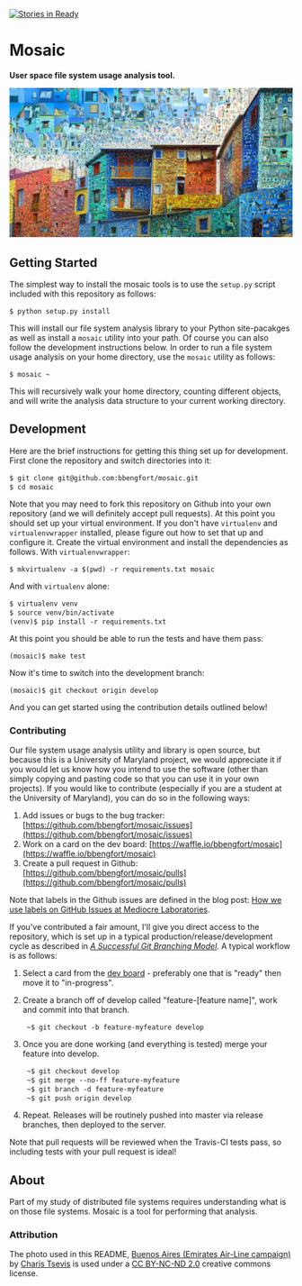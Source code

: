 [![Stories in Ready](https://badge.waffle.io/bbengfort/mosaic.png?label=ready&title=Ready)](https://waffle.io/bbengfort/mosaic)
# Mosaic

**User space file system usage analysis tool.**

[![Buenos Aires (Emirates Air-Line campaign)][buenos_aires.jpg]][buenos_aires_flickr]

## Getting Started

The simplest way to install the mosaic tools is to use the `setup.py` script included with this repository as follows:

    $ python setup.py install

This will install our file system analysis library to your Python site-pacakges as well as install a `mosaic` utility into your path. Of course you can also follow the development instructions below. In order to run a file system usage analysis on your home directory, use the `mosaic` utility as follows:

    $ mosaic ~

This will recursively walk your home directory, counting different objects, and will write the analysis data structure to your current working directory.

## Development

Here are the brief instructions for getting this thing set up for development. First clone the repository and switch directories into it:

    $ git clone git@github.com:bbengfort/mosaic.git
    $ cd mosaic

Note that you may need to fork this repository on Github into your own repository (and we will definitely accept pull requests). At this point you should set up your virtual environment. If you don't have `virtualenv` and `virtualenvwrapper` installed, please figure out how to set that up and configure it. Create the virtual environment and install the dependencies as follows. With `virtualenvwrapper`:

    $ mkvirtualenv -a $(pwd) -r requirements.txt mosaic

And with `virtualenv` alone:

    $ virtualenv venv
    $ source venv/bin/activate
    (venv)$ pip install -r requirements.txt

At this point you should be able to run the tests and have them pass:

    (mosaic)$ make test

Now it's time to switch into the development branch:

    (mosaic)$ git checkout origin develop

And you can get started using the contribution details outlined below!

### Contributing

Our file system usage analysis utility and library is open source, but because this is a University of Maryland project, we would appreciate it if you would let us know how you intend to use the software (other than simply copying and pasting code so that you can use it in your own projects). If you would like to contribute (especially if you are a student at the University of Maryland), you can do so in the following ways:

1. Add issues or bugs to the bug tracker: [https://github.com/bbengfort/mosaic/issues](https://github.com/bbengfort/mosaic/issues)
2. Work on a card on the dev board: [https://waffle.io/bbengfort/mosaic](https://waffle.io/bbengfort/mosaic)
3. Create a pull request in Github: [https://github.com/bbengfort/mosaic/pulls](https://github.com/bbengfort/mosaic/pulls)

Note that labels in the Github issues are defined in the blog post: [How we use labels on GitHub Issues at Mediocre Laboratories](https://mediocre.com/forum/topics/how-we-use-labels-on-github-issues-at-mediocre-laboratories).

If you've contributed a fair amount, I'll give you direct access to the repository, which is set up in a typical production/release/development cycle as described in _[A Successful Git Branching Model](http://nvie.com/posts/a-successful-git-branching-model/)_. A typical workflow is as follows:

1. Select a card from the [dev board](https://waffle.io/bbengfort/mosaic) - preferably one that is "ready" then move it to "in-progress".

2. Create a branch off of develop called "feature-[feature name]", work and commit into that branch.

        ~$ git checkout -b feature-myfeature develop

3. Once you are done working (and everything is tested) merge your feature into develop.

        ~$ git checkout develop
        ~$ git merge --no-ff feature-myfeature
        ~$ git branch -d feature-myfeature
        ~$ git push origin develop

4. Repeat. Releases will be routinely pushed into master via release branches, then deployed to the server.

Note that pull requests will be reviewed when the Travis-CI tests pass, so including tests with your pull request is ideal!

## About

Part of my study of distributed file systems requires understanding what is on those file systems. Mosaic is a tool for performing that analysis.

### Attribution

The photo used in this README, [Buenos Aires (Emirates Air-Line campaign)][buenos_aires_flickr] by [Charis Tsevis](https://www.flickr.com/photos/tsevis/) is used under a [CC BY-NC-ND 2.0](https://creativecommons.org/licenses/by-nc-nd/2.0/) creative commons license.

[buenos_aires.jpg]: docs/images/buenos_aires.jpg
[buenos_aires_flickr]: https://flic.kr/p/oCAg4Q
